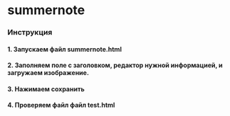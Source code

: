 # summernote

### Инструкция

#### 1. Запускаем файл summernote.html

#### 2. Заполняем поле с заголовком, редактор нужной информацией, и загружаем изображение.

#### 3. Нажимаем сохранить

#### 4. Проверяем файл файл test.html
